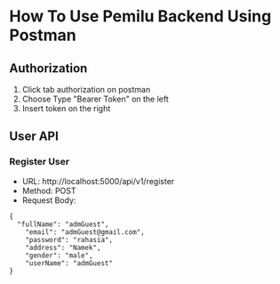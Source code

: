 # How To Use Pemilu Backend Using Postman

## Authorization

1. Click tab authorization on postman
2. Choose Type "Bearer Token" on the left
3. Insert token on the right

## User API

### Register User

* URL: http://localhost:5000/api/v1/register
* Method: POST
* Request Body:

```
{
  "fullName": "admGuest",
	"email": "admGuest@gmail.com",
	"password": "rahasia",
	"address": "Namek",
	"gender": "male",
	"userName": "admGuest"
}
```
